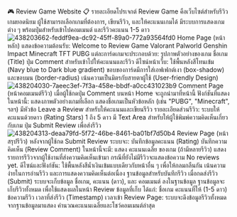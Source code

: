 🎮 Review Game Website 📋 รายละเอียดโปรเจกต์ Review Game คือเว็บไซต์สำหรับรีวิวเกมยอดนิยม ผู้ใช้สามารถเลือกเกมที่ต้องการ, เขียนรีวิว, และให้คะแนนเกมได้ มีระบบการแสดงเกมต่าง ๆ พร้อมปุ่มสำหรับเข้าไปคอมเมนต์ และรีวิวคะแนน 1-5 ดาว
![438203662-feddf9ea-dc92-45ff-89a0-772a93564fd0](https://github.com/user-attachments/assets/b207ec03-e6ef-43c3-b8fa-a0dbf50d152b)
Home Page (หน้าหลัก) แสดงข้อความต้อนรับ: Welcome to Review Game
Valorant
Palworld
Genshin Impact
Minecraft
TFT
PUBG
แต่ละการ์ดเกมจะประกอบด้วย:
รูปภาพตัวอย่างของเกม
ชื่อเกม (Title)
ปุ่ม Comment สำหรับเข้าไปให้คะแนนและรีวิว
ดีไซน์หน้าเว็บ:
ใช้พื้นหลังสีโทนเข้ม (Navy blue to Dark blue gradient)
ขอบของการ์ดมีการใส่เอฟเฟกต์เงา (box-shadow) และขอบมน (border-radius)
เน้นความเป็นมิตรกับสายตาผู้ใช้ (User-friendly Design)
![438204030-7aeec3ef-7f3a-458e-bbdf-a0cc431023b9](https://github.com/user-attachments/assets/a8bc436a-235d-4167-afe5-d4c4bea7770b)
Comment Page (หน้าคอมเมนต์รีวิว) เมื่อผู้ใช้กดปุ่ม Comment บนหน้า Home จะถูกนำมาที่หน้านี้
ฟังก์ชันที่แสดงในหน้านี้:
แสดงภาพตัวอย่างเกมที่เลือก
แสดงชื่อเกมเป็นหัวข้อหลัก (เช่น "PUBG", "Minecraft", ฯลฯ)
มีหัวข้อ Leave a Review สำหรับให้คะแนนและเขียนรีวิว
รายละเอียดส่วนรีวิว:
ระบบให้คะแนนด้วยดาว (Rating Stars) 1 ถึง 5 ดาว
มี Text Area สำหรับให้ผู้ใช้พิมพ์ความคิดเห็นเกี่ยวกับเกม
ปุ่ม Submit Review เพื่อส่งรีวิว
![438204313-deaa79fd-5f72-46be-8461-ba01bf7d50b4](https://github.com/user-attachments/assets/d9e313ff-225a-4887-a577-cd1946d6bf87)
Review Page (หน้าสรุปรีวิว) หลังจากผู้ใช้กด Submit Review ระบบจะ:
บันทึกข้อมูลคะแนน (Rating)
บันทึกความคิดเห็น (Review Comment)
ในหน้านี้จะมี:
แสดง คะแนนเฉลี่ย ของเกม (ถ้ามีหลายรีวิว)
แสดงรายการรีวิวจากผู้ใช้งานที่ส่งความคิดเห็นเข้ามา
กรณีที่ยังไม่มีรีวิวจะแสดงข้อความ No reviews yet.
ดีไซน์และฟังก์ชัน:
ใช้พื้นหลังสีน้ำเงินเข้มแบบเดียวกับหน้าอื่น ๆ เพื่อให้กลมกลืนกัน
เน้นความง่ายในการอ่านรีวิว และการแสดงความคิดเห็นต่อเนื่อง
ฐานข้อมูลสำหรับบันทึกรีวิว
เมื่อกดส่งรีวิว (Submit) ระบบจะเก็บข้อมูล ชื่อเกม, คะแนน (ดาว), และ คอมเมนต์ ลงในฐานข้อมูล
ฐานข้อมูลจะเก็บรีวิวทั้งหมด เพื่อใช้แสดงผลในหน้า Review
ข้อมูลที่เก็บ ได้แก่:
ชื่อเกม
คะแนนที่ให้ (1-5 ดาว)
ข้อความรีวิว
เวลาที่ส่งรีวิว (Timestamp)
เวลาเข้า Review Page:
ระบบจะดึงข้อมูลรีวิวทั้งหมดจากฐานข้อมูลมาแสดง
คำนวณคะแนนเฉลี่ยและโชว์คอมเมนต์ล่าสุด
